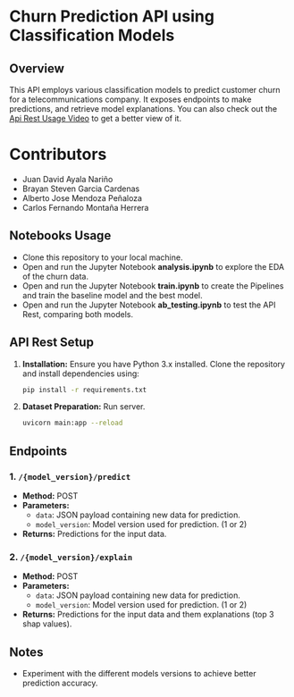 # Churn Prediction API using Classification Models

## Overview
This API employs various classification models to predict customer churn for a telecommunications company. It exposes endpoints to make predictions, and retrieve model explanations. You can also check out the [Api Rest Usage Video](https://www.youtube.com/watch?v=ijLoX-LJflY&feature=youtu.be) to get a better view of it.

# Contributors
* Juan David Ayala Nariño
* Brayan Steven Garcia Cardenas
* Alberto Jose Mendoza Peñaloza
* Carlos Fernando Montaña Herrera
  

## Notebooks Usage

* Clone this repository to your local machine.
* Open and run the Jupyter Notebook **analysis.ipynb** to explore the EDA of the churn data.
* Open and run the Jupyter Notebook **train.ipynb** to create the Pipelines and train the baseline model and the best model.
* Open and run the Jupyter Notebook **ab_testing.ipynb** to test the API Rest, comparing both models. 

## API Rest Setup
1. **Installation:** Ensure you have Python 3.x installed. Clone the repository and install dependencies using:
    ```bash
    pip install -r requirements.txt
    ```

2. **Dataset Preparation:** Run server.
    ```bash
    uvicorn main:app --reload
    ```

## Endpoints
### 1. `/{model_version}/predict`
- **Method:** POST
- **Parameters:**
  - `data`: JSON payload containing new data for prediction.
  - `model_version`: Model version used for prediction. (1 or 2)
- **Returns:** Predictions for the input data.

### 2. `/{model_version}/explain`
- **Method:** POST
- **Parameters:** 
  - `data`: JSON payload containing new data for prediction.
  - `model_version`: Model version used for prediction. (1 or 2)
- **Returns:** Predictions for the input data and them explanations (top 3 shap values).


## Notes
- Experiment with the different models versions to achieve better prediction accuracy.